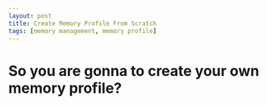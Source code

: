 ```yaml
---
layout: post
title: Create Memory Profile From Scratch
tags: [memory management, memory profile]
---
```


So you are gonna to create your own memory profile?
===================================================
